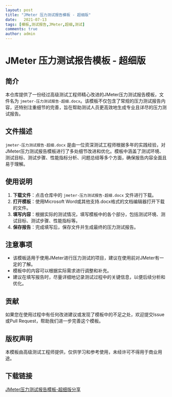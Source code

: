 ```yaml
---
layout: post
title: "JMeter 压力测试报告模板 - 超细版"
date:   2021-07-13
tags: [模板,测试报告,JMeter,超细,测试]
comments: true
author: admin
---
```

# JMeter 压力测试报告模板 - 超细版

## 简介

本仓库提供了一份经过高级测试工程师精心改进的JMeter压力测试报告模板，文件名为 `jmeter-压力测试报告-超细.docx`。该模板不仅包含了常规的压力测试报告内容，还特别注重细节的完善，旨在帮助测试人员更高效地生成专业且详尽的压力测试报告。

## 文件描述

`jmeter-压力测试报告-超细.docx` 是由一位资深测试工程师根据多年的实践经验，对JMeter压力测试报告模板进行了多处细节改进和优化。模板中涵盖了测试环境、测试目标、测试步骤、性能指标分析、问题总结等多个方面，确保报告内容全面且易于理解。

## 使用说明

1. **下载文件**：点击仓库中的 `jmeter-压力测试报告-超细.docx` 文件进行下载。
2. **打开模板**：使用Microsoft Word或其他支持.docx格式的文档编辑器打开下载的文件。
3. **填写内容**：根据实际的测试情况，填写模板中的各个部分，包括测试环境、测试目标、测试步骤、性能指标等。
4. **保存报告**：完成填写后，保存文件并生成最终的压力测试报告。

## 注意事项

- 该模板适用于使用JMeter进行压力测试的项目，建议在使用前对JMeter有一定的了解。
- 模板中的内容可以根据实际需求进行调整和补充。
- 建议在填写报告时，尽量详细地记录测试过程中的关键信息，以便后续分析和优化。

## 贡献

如果您在使用过程中有任何改进建议或发现了模板中的不足之处，欢迎提交Issue或Pull Request，帮助我们进一步完善这个模板。

## 版权声明

本模板由高级测试工程师提供，仅供学习和参考使用，未经许可不得用于商业用途。

## 下载链接

[JMeter压力测试报告模板-超细版分享](https://pan.quark.cn/s/4f842af33ffe)